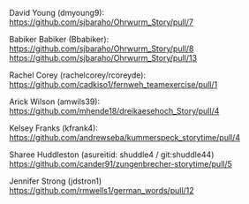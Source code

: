 David Young (dmyoung9):
https://github.com/sjbaraho/Ohrwurm_Story/pull/7

Babiker Babiker (Bbabiker):
https://github.com/sjbaraho/Ohrwurm_Story/pull/8
https://github.com/sjbaraho/Ohrwurm_Story/pull/13

Rachel Corey (rachelcorey/rcoreyde):
https://github.com/cadkiso1/fernweh_teamexercise/pull/1

Arick Wilson (amwils39):
https://github.com/mhende18/dreikaesehoch_Story/pull/4

Kelsey Franks (kfrank4):
https://github.com/andrewseba/kummerspeck_storytime/pull/4

Sharee Huddleston (asureitid: shuddle4 / git:shuddle44)
https://github.com/cander91/zungenbrecher-storytime/pull/5

Jennifer Strong (jdstron1)
https://github.com/rmwells1/german_words/pull/12
